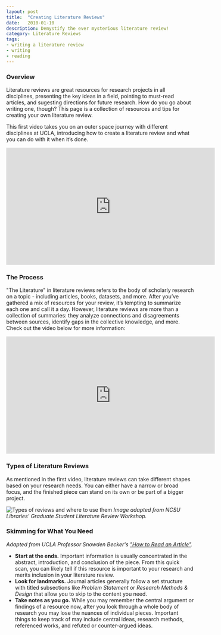 ```yaml
---
layout: post
title:  "Creating Literature Reviews"
date:   2010-01-10
description: Demystify the ever mysterious literature review! 
category: Literature Reviews
tags:
- writing a literature review
- writing
- reading
---
```

### Overview
<!-- <p class="flow-text">Literature reviews are great resources for research projects in all disciplines. Not only do they present the key ideas in a field and point to must-read articles, but they also suggest directions for future research. How do you go about writing one, though? This page is a collection of resources and tips for creating your own literature review - covering everything from your role as the author of a literature review to organizational approaches and writing strategies.</p> <BR> <p> This first video takes you on an outer space journey with different disciplines at UCLA, introducing how to create a literature review and what you can do with it when it’s done. </p> -->
<p class="flow-text">Literature reviews are great resources for research projects in all disciplines, presenting the key ideas in a field, pointing to must-read articles, and sugesting directions for future research. How do you go about writing one, though? This page is a collection of resources and tips for creating your own literature review.</p>
<p> This first video takes you on an outer space journey with different disciplines at UCLA, introducing how to create a literature review and what you can do with it when it’s done. </p>

<div class="video-container">
<iframe width="560" height="315" src="https://www.youtube.com/embed/u-jg92ZjObg" frameborder="0" allowfullscreen></iframe></div>

### The Process
<p class="flow-text">"The Literature" in literature reviews refers to the body of scholarly research on a topic - including articles, books, datasets, and more. After you’ve gathered a mix of resources for your review, it’s tempting to summarize each one and call it a day. However, literature reviews are more than a collection of summaries: they analyze connections and disagreements between sources, identify gaps in the collective knowledge, and more. Check out the video below for more information:</p> 

<div class="video-container">
<iframe width="560" height="315" src="https://www.youtube.com/embed/ZDhHkKO3urg" frameborder="0" allowfullscreen></iframe>
</div>
<!-- include embed-and-share-buttons.html ? -->

### Types of Literature Reviews

<p class="flow-text">As mentioned in the first video, literature reviews can take different shapes based on your research needs. You can either have a narrow or broad focus, and the finished piece can stand on its own or be part of a bigger project.</p>
<img class="responsive-img materialboxed" src="{{ '/assets/img/content/lit-review-plot.jpg' | prepend: site.baseurl }}" alt="Types of reviews and where to use them" data-caption="Types of reviews and where to use them"> 
<i>Image adapted from NCSU Libraries' Graduate Student Literature Review Workshop.</i>


### Skimming for What You Need
<p class="flow-text"><i>Adapted from UCLA Professor Snowden Becker's <a href="https://snowdenbecker.files.wordpress.com/2016/09/how-to-read-an-article_2016.pdf">"How to Read an Article"</a>.</i><BR>
<ul>
<li><b>Start at the ends.</b> Important information is usually concentrated in the abstract, introduction, and conclusion of the piece. From this quick scan, you can likely tell if this resource is important to your research and merits inclusion in your literature review.</li>
<li><b>Look for landmarks.</b> Journal articles generally follow a set structure with titled subsections like <i>Problem Statement</i> or <i>Research Methods &amp; Design</i> that allow you to skip to the content you need.</li>
<li><b>Take notes as you go.</b> While you may remember the central argument or findings of a resource now, after you look through a whole body of research you may lose the nuances of individual pieces. Important things to keep track of may include central ideas, research methods, referenced works, and refuted or counter-argued ideas. </li></ul>

